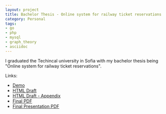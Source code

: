 ```yaml
---
layout: project
title: Bachelor Thesis - Online system for railway ticket reservations
category: Personal
tags: 
- go
- php
- mysql
- graph_theory
- asciidoc
---
```


I graduated the Techincal university in Sofia with my bachelor thesis being "Online system for railway ticket reservations".

Links:

- [Demo](http://bileti.phpfogapp.com/)
- [HTML Draft](/thesis/index.html)
- [HTML Draft - Appendix](/thesis/appendix1.html)
- [Final PDF](/thesis/thesis.pdf)
- [Final Presentation PDF](/thesis/presentation.pdf)
